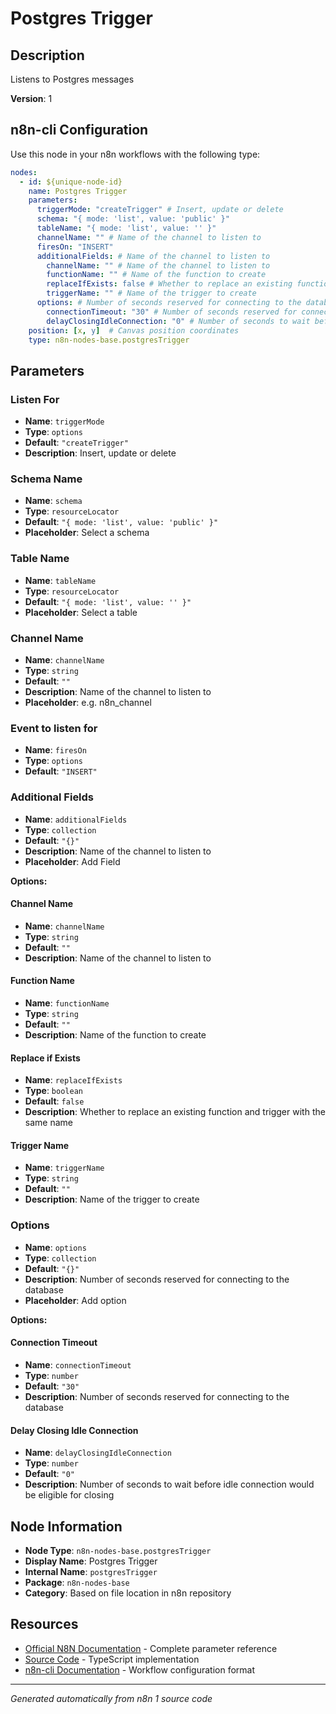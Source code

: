 # Postgres Trigger

## Description

Listens to Postgres messages

**Version**: 1

## n8n-cli Configuration

Use this node in your n8n workflows with the following type:

```yaml
nodes:
  - id: ${unique-node-id}
    name: Postgres Trigger
    parameters:
      triggerMode: "createTrigger" # Insert, update or delete
      schema: "{ mode: 'list', value: 'public' }"
      tableName: "{ mode: 'list', value: '' }"
      channelName: "" # Name of the channel to listen to
      firesOn: "INSERT"
      additionalFields: # Name of the channel to listen to
        channelName: "" # Name of the channel to listen to
        functionName: "" # Name of the function to create
        replaceIfExists: false # Whether to replace an existing function and trigger with the same name
        triggerName: "" # Name of the trigger to create
      options: # Number of seconds reserved for connecting to the database
        connectionTimeout: "30" # Number of seconds reserved for connecting to the database
        delayClosingIdleConnection: "0" # Number of seconds to wait before idle connection would be eligible for closing
    position: [x, y]  # Canvas position coordinates
    type: n8n-nodes-base.postgresTrigger
```

## Parameters

### Listen For

- **Name**: `triggerMode`
- **Type**: `options`
- **Default**: `"createTrigger"`
- **Description**: Insert, update or delete

### Schema Name

- **Name**: `schema`
- **Type**: `resourceLocator`
- **Default**: `"{ mode: 'list', value: 'public' }"`
- **Placeholder**: Select a schema

### Table Name

- **Name**: `tableName`
- **Type**: `resourceLocator`
- **Default**: `"{ mode: 'list', value: '' }"`
- **Placeholder**: Select a table

### Channel Name

- **Name**: `channelName`
- **Type**: `string`
- **Default**: `""`
- **Description**: Name of the channel to listen to
- **Placeholder**: e.g. n8n_channel

### Event to listen for

- **Name**: `firesOn`
- **Type**: `options`
- **Default**: `"INSERT"`

### Additional Fields

- **Name**: `additionalFields`
- **Type**: `collection`
- **Default**: `"{}"`
- **Description**: Name of the channel to listen to
- **Placeholder**: Add Field

**Options:**

#### Channel Name
- **Name**: `channelName`
- **Type**: `string`
- **Default**: `""`
- **Description**: Name of the channel to listen to

#### Function Name
- **Name**: `functionName`
- **Type**: `string`
- **Default**: `""`
- **Description**: Name of the function to create

#### Replace if Exists
- **Name**: `replaceIfExists`
- **Type**: `boolean`
- **Default**: `false`
- **Description**: Whether to replace an existing function and trigger with the same name

#### Trigger Name
- **Name**: `triggerName`
- **Type**: `string`
- **Default**: `""`
- **Description**: Name of the trigger to create


### Options

- **Name**: `options`
- **Type**: `collection`
- **Default**: `"{}"`
- **Description**: Number of seconds reserved for connecting to the database
- **Placeholder**: Add option

**Options:**

#### Connection Timeout
- **Name**: `connectionTimeout`
- **Type**: `number`
- **Default**: `"30"`
- **Description**: Number of seconds reserved for connecting to the database

#### Delay Closing Idle Connection
- **Name**: `delayClosingIdleConnection`
- **Type**: `number`
- **Default**: `"0"`
- **Description**: Number of seconds to wait before idle connection would be eligible for closing



## Node Information

- **Node Type**: `n8n-nodes-base.postgresTrigger`
- **Display Name**: Postgres Trigger
- **Internal Name**: `postgresTrigger`
- **Package**: `n8n-nodes-base`
- **Category**: Based on file location in n8n repository

## Resources

- [Official N8N Documentation](https://docs.n8n.io/integrations/builtin/app-nodes/n8n-nodes-base.postgrestrigger/) - Complete parameter reference
- [Source Code](https://github.com/n8n-io/n8n/blob/master/packages/nodes-base/nodes/Postgres/PostgresTrigger.node.ts) - TypeScript implementation
- [n8n-cli Documentation](https://github.com/edenreich/n8n-cli) - Workflow configuration format

---
*Generated automatically from n8n 1 source code*
